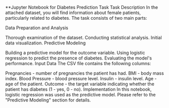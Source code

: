 **Jupyter Notebook for Diabetes Prediction Task
Task Description
In the attached dataset, you will find information about female patients, particularly related to diabetes. The task consists of two main parts:

Data Preparation and Analysis

Thorough examination of the dataset.
Conducting statistical analysis.
Initial data visualization.
Predictive Modeling

Building a predictive model for the outcome variable.
Using logistic regression to predict the presence of diabetes.
Evaluating the model's performance.
Input Data
The CSV file contains the following columns:

Pregnancies - number of pregnancies the patient has had.
BMI - body mass index.
Blood Pressure - blood pressure level.
Insulin - insulin level.
Age - age of the patient.
Outcome - the target variable indicating whether the patient has diabetes (1 - yes, 0 - no).
Implementation
In this notebook, logistic regression was used as the predictive model. Please refer to the "Predictive Modeling" section for details.
